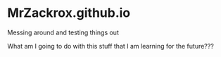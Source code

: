 # MrZackrox.github.io
Messing around and testing things out


What am I going to do with this stuff that I am learning for the future???
